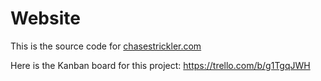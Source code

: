 # Website
This is the source code for [chasestrickler.com](https://chasestrickler.com)

Here is the Kanban board for this project: https://trello.com/b/g1TgqJWH
